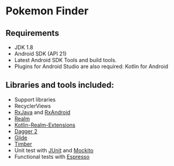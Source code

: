 # Pokemon Finder

## Requirements
- JDK 1.8
- Android SDK (API 21)
- Latest Android SDK Tools and build tools.
- Plugins for Android Studio are also required: Kotlin for Android

## Libraries and tools included:
- Support libraries
- RecyclerViews
- [RxJava](https://github.com/ReactiveX/RxJava) and [RxAndroid](https://github.com/ReactiveX/RxAndroid)
- [Realm](https://realm.io/) 
- [Kotlin-Realm-Extensions](https://github.com/vicpinm/Kotlin-Realm-Extensions) 
- [Dagger 2](https://google.github.io/dagger/)
- [Glide](https://github.com/bumptech/glide)
- [Timber](https://github.com/JakeWharton/timber)
- Unit test with [JUnit]( http://junit.org/junit4/) and [Mockito](http://mockito.org/)
- Functional tests with [Espresso](https://google.github.io/android-testing-support-library/docs/espresso/index.html)
